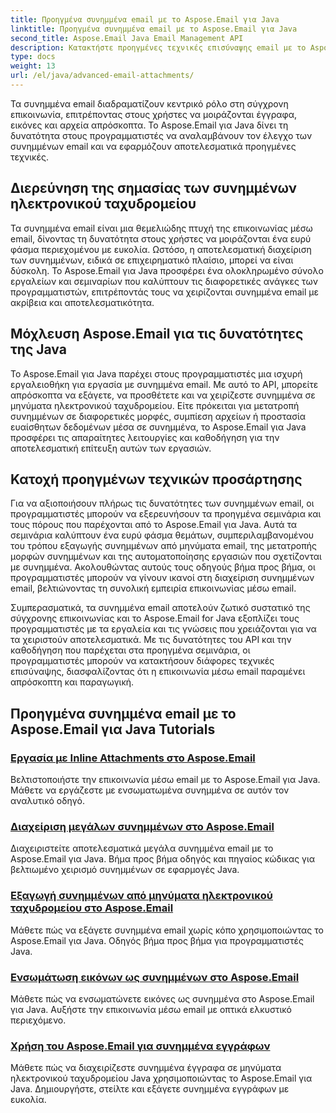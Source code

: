 ```yaml
---
title: Προηγμένα συνημμένα email με το Aspose.Email για Java
linktitle: Προηγμένα συνημμένα email με το Aspose.Email για Java
second_title: Aspose.Email Java Email Management API
description: Κατακτήστε προηγμένες τεχνικές επισύναψης email με το Aspose.Email για Java. Εξερευνήστε μαθήματα για τον αποτελεσματικό χειρισμό των συνημμένων.
type: docs
weight: 13
url: /el/java/advanced-email-attachments/
---
```


Τα συνημμένα email διαδραματίζουν κεντρικό ρόλο στη σύγχρονη επικοινωνία, επιτρέποντας στους χρήστες να μοιράζονται έγγραφα, εικόνες και αρχεία απρόσκοπτα. Το Aspose.Email για Java δίνει τη δυνατότητα στους προγραμματιστές να αναλαμβάνουν τον έλεγχο των συνημμένων email και να εφαρμόζουν αποτελεσματικά προηγμένες τεχνικές.

## Διερεύνηση της σημασίας των συνημμένων ηλεκτρονικού ταχυδρομείου

Τα συνημμένα email είναι μια θεμελιώδης πτυχή της επικοινωνίας μέσω email, δίνοντας τη δυνατότητα στους χρήστες να μοιράζονται ένα ευρύ φάσμα περιεχομένου με ευκολία. Ωστόσο, η αποτελεσματική διαχείριση των συνημμένων, ειδικά σε επιχειρηματικό πλαίσιο, μπορεί να είναι δύσκολη. Το Aspose.Email για Java προσφέρει ένα ολοκληρωμένο σύνολο εργαλείων και σεμιναρίων που καλύπτουν τις διαφορετικές ανάγκες των προγραμματιστών, επιτρέποντάς τους να χειρίζονται συνημμένα email με ακρίβεια και αποτελεσματικότητα.

## Μόχλευση Aspose.Email για τις δυνατότητες της Java

Το Aspose.Email για Java παρέχει στους προγραμματιστές μια ισχυρή εργαλειοθήκη για εργασία με συνημμένα email. Με αυτό το API, μπορείτε απρόσκοπτα να εξάγετε, να προσθέτετε και να χειρίζεστε συνημμένα σε μηνύματα ηλεκτρονικού ταχυδρομείου. Είτε πρόκειται για μετατροπή συνημμένων σε διαφορετικές μορφές, συμπίεση αρχείων ή προστασία ευαίσθητων δεδομένων μέσα σε συνημμένα, το Aspose.Email για Java προσφέρει τις απαραίτητες λειτουργίες και καθοδήγηση για την αποτελεσματική επίτευξη αυτών των εργασιών.

## Κατοχή προηγμένων τεχνικών προσάρτησης

Για να αξιοποιήσουν πλήρως τις δυνατότητες των συνημμένων email, οι προγραμματιστές μπορούν να εξερευνήσουν τα προηγμένα σεμινάρια και τους πόρους που παρέχονται από το Aspose.Email για Java. Αυτά τα σεμινάρια καλύπτουν ένα ευρύ φάσμα θεμάτων, συμπεριλαμβανομένου του τρόπου εξαγωγής συνημμένων από μηνύματα email, της μετατροπής μορφών συνημμένων και της αυτοματοποίησης εργασιών που σχετίζονται με συνημμένα. Ακολουθώντας αυτούς τους οδηγούς βήμα προς βήμα, οι προγραμματιστές μπορούν να γίνουν ικανοί στη διαχείριση συνημμένων email, βελτιώνοντας τη συνολική εμπειρία επικοινωνίας μέσω email.

Συμπερασματικά, τα συνημμένα email αποτελούν ζωτικό συστατικό της σύγχρονης επικοινωνίας και το Aspose.Email for Java εξοπλίζει τους προγραμματιστές με τα εργαλεία και τις γνώσεις που χρειάζονται για να τα χειριστούν αποτελεσματικά. Με τις δυνατότητες του API και την καθοδήγηση που παρέχεται στα προηγμένα σεμινάρια, οι προγραμματιστές μπορούν να κατακτήσουν διάφορες τεχνικές επισύναψης, διασφαλίζοντας ότι η επικοινωνία μέσω email παραμένει απρόσκοπτη και παραγωγική.

## Προηγμένα συνημμένα email με το Aspose.Email για Java Tutorials
### [Εργασία με Inline Attachments στο Aspose.Email](./working-with-inline-attachments/)
Βελτιστοποιήστε την επικοινωνία μέσω email με το Aspose.Email για Java. Μάθετε να εργάζεστε με ενσωματωμένα συνημμένα σε αυτόν τον αναλυτικό οδηγό.
### [Διαχείριση μεγάλων συνημμένων στο Aspose.Email](./managing-large-attachments/)
Διαχειριστείτε αποτελεσματικά μεγάλα συνημμένα email με το Aspose.Email για Java. Βήμα προς βήμα οδηγός και πηγαίος κώδικας για βελτιωμένο χειρισμό συνημμένων σε εφαρμογές Java.
### [Εξαγωγή συνημμένων από μηνύματα ηλεκτρονικού ταχυδρομείου στο Aspose.Email](./extracting-attachments-from-email-messages/)
Μάθετε πώς να εξάγετε συνημμένα email χωρίς κόπο χρησιμοποιώντας το Aspose.Email για Java. Οδηγός βήμα προς βήμα για προγραμματιστές Java.
### [Ενσωμάτωση εικόνων ως συνημμένων στο Aspose.Email](./embedding-images-as-attachments/)
Μάθετε πώς να ενσωματώνετε εικόνες ως συνημμένα στο Aspose.Email για Java. Αυξήστε την επικοινωνία μέσω email με οπτικά ελκυστικό περιεχόμενο.
### [Χρήση του Aspose.Email για συνημμένα εγγράφων](./using-aspose-email-for-document-attachments/)
Μάθετε πώς να διαχειρίζεστε συνημμένα έγγραφα σε μηνύματα ηλεκτρονικού ταχυδρομείου Java χρησιμοποιώντας το Aspose.Email για Java. Δημιουργήστε, στείλτε και εξάγετε συνημμένα εγγράφων με ευκολία.